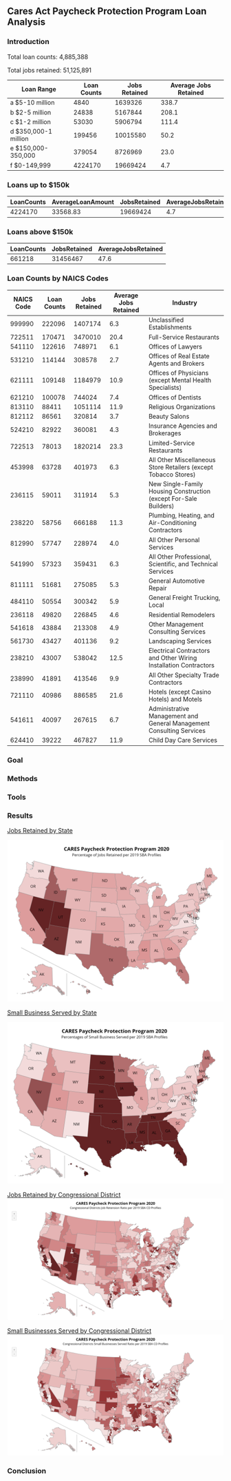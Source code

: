 ## Cares Act Paycheck Protection Program Loan Analysis

### Introduction
Total loan counts: 4,885,388

Total jobs retained: 51,125,891


Loan Range           |Loan Counts|Jobs Retained|Average Jobs Retained
------|------|------|------
a $5-10 million     |4840      |1639326     |338.7
b $2-5 million      |24838     |5167844     |208.1
c $1-2 million      |53030     |5906794     |111.4
d $350,000-1 million|199456    |10015580    |50.2
e $150,000-350,000  |379054    |8726969     |23.0
f $0-149,999        |4224170   |19669424    |4.7

### Loans up to $150k

LoanCounts|AverageLoanAmount|JobsRetained|AverageJobsRetained
----------|-----------------|------------|-------------------
4224170   |33568.83|19669424    |4.7 


### Loans above $150k

LoanCounts|JobsRetained|AverageJobsRetained
----------|------------|-------------------
661218    |31456467    |47.6  



### Loan Counts by NAICS Codes

NAICS Code|Loan Counts|Jobs Retained|Average Jobs Retained|Industry
---------|----------|------------|-------------------|----
|   999990|    222096|     1407174| 6.3| Unclassified Establishments
|   722511|    170471|     3470010| 20.4| Full-Service Restaurants
|   541110|    122616|      748971|  6.1| Offices of Lawyers
|   531210|    114144|      308578|  2.7| Offices of Real Estate Agents and Brokers
|   621111|    109148|     1184979|   10.9| Offices of Physicians (except Mental Health Specialists)
|   621210|    100078|      744024|  7.4| Offices of Dentists
|   813110|     88411|     1051114| 11.9| Religious Organizations
|   812112|     86561|      320814|  3.7| Beauty Salons
|   524210|     82922|      360081|  4.3| Insurance Agencies and Brokerages
|   722513|     78013|     1820214| 23.3| Limited-Service Restaurants
|   453998|     63728|      401973|  6.3| All Other Miscellaneous Store Retailers (except Tobacco Stores)
|   236115|     59011|      311914|  5.3| New Single-Family Housing Construction (except For-Sale Builders)
|   238220|     58756|      666188|   11.3| Plumbing, Heating, and Air-Conditioning Contractors
|   812990|     57747|      228974| 4.0| All Other Personal Services
|   541990|     57323|      359431|  6.3| All Other Professional, Scientific, and Technical Services
|   811111|     51681|      275085| 5.3| General Automotive Repair
|   484110|     50554|      300342|  5.9| General Freight Trucking, Local
|   236118|     49820|      226845|  4.6| Residential Remodelers
|   541618|     43884|      213308|  4.9| Other Management Consulting Services
|   561730|     43427|      401136|  9.2| Landscaping Services
|   238210|     43007|      538042| 12.5| Electrical Contractors and Other Wiring Installation Contractors
|   238990|     41891|      413546|    9.9| All Other Specialty Trade Contractors
|   721110|     40986|      886585| 21.6| Hotels (except Casino Hotels) and Motels
|   541611|     40097|      267615|  6.7| Administrative Management and General Management Consulting Services
|   624410|     39222|      467827| 11.9| Child Day Care Services

### Goal

### Methods

### Tools

### Results
[Jobs Retained by State](https://scopewave.clicdata.com/v/ctGJranstVXF)

![](images/Percentage_of_Employment_Served_by_CARES_PPP_in_States.png)

[Small Business Served by State](https://scopewave.clicdata.com/v/inOUN6e0IuDN)

![Image](images/Percentage_of_Small_Businesses_Served_by_CARES_PPP_in_States.png)

[Jobs Retained by Congressional District](https://scopewave.clicdata.com/v/09eiH9BOG2bX)
![](images/CARES_Paycheck_Protection_Program_-_Congressional_Districts_Job_Retention.png)

[Small Businesses Served by Congressional District](https://scopewave.clicdata.com/v/46kPUItkLuBL)
![](images/CARES_Paycheck_Protection_Program_-_Congressional_Districts_Small_Businesses_Served.png)
### Conclusion